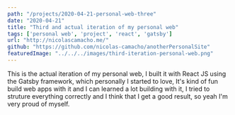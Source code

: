 ```yaml
---
path: "/projects/2020-04-21-personal-web-three"
date: "2020-04-21"
title: "Third and actual iteration of my personal web"
tags: ['personal web', 'project', 'react', 'gatsby']
url: "http://nicolascamacho.me/"
github: "https://github.com/nicolas-camacho/anotherPersonalSite"
featuredImage: "../../../images/third-iteration-personal-web.png"
---
```


This is the actual iteration of my personal web, I built it with React JS using the Gatsby framework, which personally I started to love, It's kind of fun build web apps with it and I can learned a lot building with it, I tried to struture everything correctly and I think that I get a good result, so yeah I'm very proud of myself.